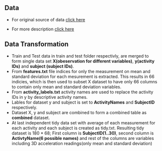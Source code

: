 Data
----

* For original source of data [click here](https://d396qusza40orc.cloudfront.net/getdata%2Fprojectfiles%2FUCI%20HAR%20Dataset.zip)

* For more description [click here](http://archive.ics.uci.edu/ml/datasets/Human+Activity+Recognition+Using+Smartphones)

Data Transformation
-------------------

* Train and Test data in train and test folder respectivly, are merged to form single data set **X(obeservation for different variables)**, **y(activity IDs)** and **subject (subject IDs)**.
* From **features.txt** file indices for only the measurement on mean and standard deviation for each mesurement is extracted.
This results in 66 indicies, which is then used to subset X dataset to have only 66 columns to contain only mean and standard deviation variables.
* From **activity_labels.txt** activity names are used to replace the activity IDs in y by descriptive activity names.
* Lables for dataset y and subject is set to **ActivityNames** and **SubjectID** respectively.
* Dataset X, y and subject are combined to form a combined table as **combined** dataset.
* At last independent tidy data set with average of each measurement for each activity and each subject is created as tidy.txt.
Resulting tidy dataset is 180 * 68; First column is **SubjectID(1..30)**, second column is **ActivtyName(6 possible names)** and rest of the columns are variables including 3D acceleration readings(only mean and standard deviation) 

